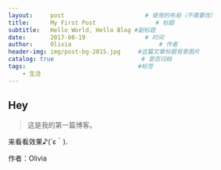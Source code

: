 ```yaml
---
layout:     post                       # 使用的布局（不需要改）
title:      My First Post                 # 标题 
subtitle:   Hello World, Hello Blog #副标题
date:       2017-08-19                 # 时间
author:     Olivia                         # 作者
header-img: img/post-bg-2015.jpg     #这篇文章标题背景图片
catalog: true                         # 是否归档
tags:                                #标签
    - 生活
---
```


## Hey
>这是我的第一篇博客。

来看看效果♪(´ε｀).

作者：Olivia
